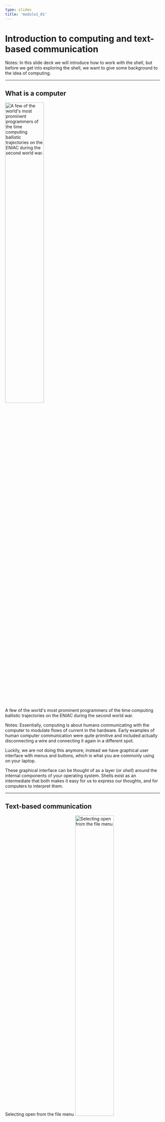```yaml
---
type: slides
title: 'module1_01'
---
```


<head>
<base target="_blank">
</head>
<head>
<base target="_blank">
</head>

<style>
.column {
    float: left;
  padding: 10px;
}
</style>

# Introduction to computing and text-based communication

Notes:
In this slide deck
we will introduce how to work
with the shell,
but before we get into exploring the shell,
we want to give some background to the idea of computing.

---

## What is a computer

<img src='/module2/wires-computers-eniax-1946.png' width="50%" alt="A few of the world's most prominent programmers of the time computing ballistic trajectories on the ENIAC during the second world war."/>

A few of the world's most prominent programmers of the time computing ballistic trajectories on the ENIAC during the second world war.

Notes:
Essentially,
computing is about humans communicating
with the computer to modulate flows of current in the hardware.
Early examples of human computer communication were quite primitive
and included actually disconnecting a wire and connecting it again in a different spot.

Luckily,
we are not doing this anymore;
instead we have graphical user interface with menus and buttons,
which is what you are commonly using on your laptop.

These graphical interface can be thought of as a layer (or *shell*)
around the internal components of your operating system.
Shells exist as an intermediate that both makes it easy for us to express our thoughts,
and for computers to interpret them.


---

## Text-based communication

Selecting open from the file menu
<img src='/module2/file-open-menu.png' width="50%" alt="Selecting open from the file menu"/>

Opening a file via a text based interface could look like this
```
file.open('filename.csv')
```

Notes:
Today,
We will learn how to communicate to a computer via a text-based shell,
rather than a graphical one.

Using a text-based shell might at first seems counter-intuitive,
since the reason for creating a shell in the first place
was to facilitate user interaction with the computer.
So now that we have these easy to use graphical user interfaces,
why would anyone in their right mind go back to using a text based interface?

Well,
it’s partly a misconception,
GUIs are nice when you are new to something,
but text based interfaces are actually faster
and easier to use when you know what you are doing.

We can compare it to learning a language,
in the beginning it’s nice to look things up in a dictionary (or a menu on the computer),
but once I know what I want to say,
it is just easer to say or type it directly,
instead of looking in submenues.

And by extension,
it would be even faster to speak or even just think of what you want to do and have it executed by the computer,
this is what speech- and brain-computer interfaces are concerned with.

---

## Which shell are we using

<img src="https://cdn.rawgit.com/odb/official-bash-logo/master/assets/Logos/Identity/PNG/BASH_logo-transparent-bg-color.png" alt="The Bourne Again SHell" width="400px"></img>

The Bourne Again SHell

Notes:

Bash is the most commonly used text shell.
You have it installed on your computer by default if you are using Mac or Linux machine,
and if you are on a Windows machine you downloaded bash as part of the setup instructions.
Sometimes we might use "prompt",
“command line”,
or "terminal",
which for the purposes of this lecture,
refers to the same thing.

The abbreviation BASH stands for Bourne Again SHell.
Other shells existed before Bash,
and one of the most successful early shells was invented by Stephen Bourne at Bell Labs in 1977,
which he called the Bourne Shell.
In 1989,
the Free Software Foundation improved the Bourne Shell and as a pun named it the Bourne Again Shell,
to symbolize it was now "reborn" with new features.

Text-based shells are also called command-line interfaces (CLI).
The heart of every CLI is a read-evaluate-print loop (REPL).
When we type a command and press Return (also called Enter) the CLI reads the command,
evaluates it (i.e.,
executes it),
prints the command’s output,
and loops around to wait for another command.
Let's see how to do that next!

---

## Your first words

```sh
$
```

```sh
whoami
```

```out
username
```

```sh
pwd
```

```out
/home/username
```

Notes:
Our first shell commands will let us explore our folders and files,
and will also introduce us to several conventions that most Unix tools follow.
To start,
when Bash runs it presents us with a prompt to indicate that it is waiting for us to type something.
This prompt is a simple dollar sign by default.
However,
different shells may use a different symbol:
in particular,
the zsh shell,
which is the default on newer versions of MacOS,
uses %.

If we run the command `whoami`,
the computer will tell us who we are (our login name),
and if we run `pwd` (Print Working Directory) the shell tells us where we are (the `home` directory by default).

Our home directory will be in different places on different operating systems.
On Linux it may be `/home/username`,
and on Windows it may be `C:\Documents and Settings\username` or `C:\Users\username` (depending on the version of Windows).
On Max it will be `/Users/username`.
Our examples show what we would see on Linux.

---

## Exploring the files system

```
ls
```

```out
Downloads     Music
Documents     todo.txt
Pictures      my_program
```

Notes:
Now that we know where we are,
let’s see what we have using the command ls (short for “listing”),
which prints the names of the files and directories in the current directory:

Again,
our results may be different depending on our operating system and what files or directories we have.

---

## Using commands with options

```
ls -F
```

```out
Downloads/    Music/
Documents/    todo.txt
Pictures/     my_program*
```

Notes:
We can make the output of ls more informative using the -F option (also sometimes called a switch or a flag).
Options are exactly like arguments to a function in Python;
in this case,
-F tells ls to decorate its output to show what things are.
A trailing `/` indicates a directory,
while a trailing `*` tells us something is a runnable program.
Depending on our setup,
the shell might also use colors to indicate whether each entry is a file or directory.

---

# Let’s apply what we learned!

Notes: <br>
